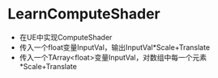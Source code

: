 # LearnComputeShader
* 在UE中实现ComputeShader
* 传入一个float变量InputVal，输出InputVal*Scale+Translate
* 传入一个TArray\<float\>变量InputVal，对数组中每一个元素*Scale+Translate
